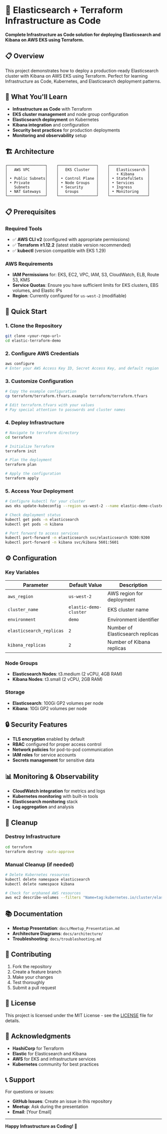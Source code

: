 # 🚀 Elasticsearch + Terraform Infrastructure as Code

**Complete Infrastructure as Code solution for deploying Elasticsearch and Kibana on AWS EKS using Terraform.**

## 📋 Overview

This project demonstrates how to deploy a production-ready Elasticsearch cluster with Kibana on AWS EKS using Terraform. Perfect for learning Infrastructure as Code, Kubernetes, and Elasticsearch deployment patterns.

## 🎯 What You'll Learn

- **Infrastructure as Code** with Terraform
- **EKS cluster management** and node group configuration
- **Elasticsearch deployment** on Kubernetes
- **Kibana integration** and configuration
- **Security best practices** for production deployments
- **Monitoring and observability** setup

## 🏗️ Architecture

```
┌─────────────────┐    ┌─────────────────┐    ┌─────────────────┐
│   AWS VPC       │    │   EKS Cluster   │    │   Elasticsearch │
│                 │    │                 │    │   + Kibana      │
│ • Public Subnets│    │ • Control Plane │    │ • StatefulSets  │
│ • Private       │    │ • Node Groups   │    │ • Services      │
│   Subnets       │    │ • Security      │    │ • Ingress       │
│ • NAT Gateways  │    │   Groups        │    │ • Monitoring    │
└─────────────────┘    └─────────────────┘    └─────────────────┘
```

## 📋 Prerequisites

### Required Tools
- ✅ **AWS CLI v2** (configured with appropriate permissions)
- ✅ **Terraform ≥1.12.2** (latest stable version recommended)
- ✅ **kubectl** (version compatible with EKS 1.29)

### AWS Requirements
- **IAM Permissions** for: EKS, EC2, VPC, IAM, S3, CloudWatch, ELB, Route 53, KMS
- **Service Quotas**: Ensure you have sufficient limits for EKS clusters, EBS volumes, and Elastic IPs
- **Region**: Currently configured for `us-west-2` (modifiable)

## 🚀 Quick Start

### 1. Clone the Repository
```bash
git clone <your-repo-url>
cd elastic-terraform-demo
```

### 2. Configure AWS Credentials
```bash
aws configure
# Enter your AWS Access Key ID, Secret Access Key, and default region
```

### 3. Customize Configuration
```bash
# Copy the example configuration
cp terraform/terraform.tfvars.example terraform/terraform.tfvars

# Edit terraform.tfvars with your values
# Pay special attention to passwords and cluster names
```

### 4. Deploy Infrastructure
```bash
# Navigate to terraform directory
cd terraform

# Initialize Terraform
terraform init

# Plan the deployment
terraform plan

# Apply the configuration
terraform apply
```

### 5. Access Your Deployment
```bash
# Configure kubectl for your cluster
aws eks update-kubeconfig --region us-west-2 --name elastic-demo-cluster

# Check deployment status
kubectl get pods -n elasticsearch
kubectl get pods -n kibana

# Port forward to access services
kubectl port-forward -n elasticsearch svc/elasticsearch 9200:9200
kubectl port-forward -n kibana svc/kibana 5601:5601
```

## ⚙️ Configuration

### Key Variables
| Parameter | Default Value | Description |
|-----------|---------------|-------------|
| `aws_region` | `us-west-2` | AWS region for deployment |
| `cluster_name` | `elastic-demo-cluster` | EKS cluster name |
| `environment` | `demo` | Environment identifier |
| `elasticsearch_replicas` | `2` | Number of Elasticsearch replicas |
| `kibana_replicas` | `2` | Number of Kibana replicas |

### Node Groups
- **Elasticsearch Nodes**: t3.medium (2 vCPU, 4GB RAM)
- **Kibana Nodes**: t3.small (2 vCPU, 2GB RAM)

### Storage
- **Elasticsearch**: 100Gi GP2 volumes per node
- **Kibana**: 10Gi GP2 volumes per node

## 🔒 Security Features

- **TLS encryption** enabled by default
- **RBAC** configured for proper access control
- **Network policies** for pod-to-pod communication
- **IAM roles** for service accounts
- **Secrets management** for sensitive data

## 📊 Monitoring & Observability

- **CloudWatch integration** for metrics and logs
- **Kubernetes monitoring** with built-in tools
- **Elasticsearch monitoring** stack
- **Log aggregation** and analysis

## 🧹 Cleanup

### Destroy Infrastructure
```bash
cd terraform
terraform destroy -auto-approve
```

### Manual Cleanup (if needed)
```bash
# Delete Kubernetes resources
kubectl delete namespace elasticsearch
kubectl delete namespace kibana

# Check for orphaned AWS resources
aws ec2 describe-volumes --filters "Name=tag:kubernetes.io/cluster/elastic-demo-cluster,Values=owned"
```

## 📚 Documentation

- **Meetup Presentation**: `docs/Meetup_Presentation.md`
- **Architecture Diagrams**: `docs/architecture/`
- **Troubleshooting**: `docs/troubleshooting.md`

## 🤝 Contributing

1. Fork the repository
2. Create a feature branch
3. Make your changes
4. Test thoroughly
5. Submit a pull request

## 📄 License

This project is licensed under the MIT License - see the [LICENSE](LICENSE) file for details.

## 🙏 Acknowledgments

- **HashiCorp** for Terraform
- **Elastic** for Elasticsearch and Kibana
- **AWS** for EKS and infrastructure services
- **Kubernetes** community for best practices

## 📞 Support

For questions or issues:
- **GitHub Issues**: Create an issue in this repository
- **Meetup**: Ask during the presentation
- **Email**: [Your Email]

---

**Happy Infrastructure as Coding! 🚀** 